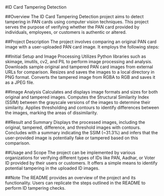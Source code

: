 #ID Card Tampering Detection

##Overview
The ID Card Tampering Detection project aims to detect tampering in PAN cards using computer vision techniques. This project serves the purpose of verifying whether the PAN card provided by individuals, employees, or customers is authentic or altered.

##Project Description
The project involves comparing an original PAN card image with a user-uploaded PAN card image. It employs the following steps:

##Initial Setup and Image Processing
Utilizes Python libraries such as skimage, imutils, cv2, and PIL to perform image processing and analysis.
Downloads sample original and tampered PAN card images from external URLs for comparison.
Resizes and saves the images to a local directory in PNG format.
Converts the tampered image from RGBA to RGB and saves it as a JPEG file.

##Image Analysis
Calculates and displays image formats and sizes for both original and tampered images.
Computes the Structural Similarity Index (SSIM) between the grayscale versions of the images to determine their similarity.
Applies thresholding and contours to identify differences between the images, marking the areas of dissimilarity.

##Result and Summary
Displays the processed images, including the original, tampered, difference, and threshold images with contours.
Concludes with a summary indicating the SSIM (~31.3%) and infers that the user-provided image is potentially fake or tampered based on this comparison.

##Usage and Scope
The project can be implemented by various organizations for verifying different types of IDs like PAN, Aadhar, or Voter ID provided by their users or customers. It offers a simple means to identify potential tampering in the uploaded ID images.

##Note
The README provides an overview of the project and its functionality.
Users can replicate the steps outlined in the README to perform ID tampering checks.

